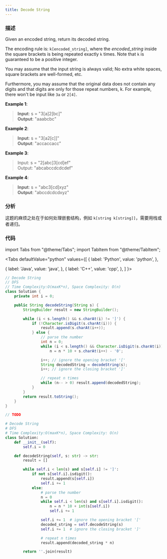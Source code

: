 ```yaml
---
title: Decode String
---
```


### 描述

Given an encoded string, return its decoded string.

The encoding rule is: `k[encoded_string]`, where the _encoded_string_ inside the square brackets is being repeated exactly `k` times. Note that `k` is guaranteed to be a positive integer.

You may assume that the input string is always valid; No extra white spaces, square brackets are well-formed, etc.

Furthermore, you may assume that the original data does not contain any digits and that digits are only for those repeat numbers, k. For example, there won't be input like `3a` or `2[4]`.

**Example 1**:

> **Input**: s = "3[a]2[bc]"  
> **Output**: "aaabcbc"

**Example 2**:

> **Input**: s = "3[a2[c]]"  
> **Output**: "accaccacc"

**Example 3**:

> Input: s = "2[abc]3[cd]ef"  
> Output: "abcabccdcdcdef"

**Example 4**:

> **Input**: s = "abc3[cd]xyz"  
> **Output**: "abccdcdcdxyz"

### 分析

这题的麻烦之处在于如何处理嵌套结构，例如 `k[string k[string]]`，需要用栈或者递归。

### 代码

import Tabs from "@theme/Tabs";
import TabItem from "@theme/TabItem";

<Tabs
defaultValue="python"
values={[
{ label: 'Python', value: 'python', },

{ label: 'Java', value: 'java', },
{ label: 'C++', value: 'cpp', },
]
}>
<TabItem value="java">

```java
// Decode String
// DFS
// Time Complexity:O(maxK*n), Space Complexity: O(n)
class Solution {
    private int i = 0;

    public String decodeString(String s) {
        StringBuilder result = new StringBuilder();

        while (i < s.length() && s.charAt(i) != ']') {
            if (!Character.isDigit(s.charAt(i))) {
                result.append(s.charAt(i++));
            } else {
                // parse the number
                int n = 0;
                while (i < s.length() && Character.isDigit(s.charAt(i)))
                    n = n * 10 + s.charAt(i++) - '0';

                i++; // ignore the opening bracket '['
                String decodedString = decodeString(s);
                i++; // ignore the closing bracket ']'

                // repeat n times
                while (n-- > 0) result.append(decodedString);
            }
        }
        return result.toString();
    }
}
```

</TabItem>
<TabItem value="cpp">

```cpp
// TODO
```

</TabItem>

<TabItem value="python">

```python
# Decode String
# DFS
# Time Complexity:O(maxK*n), Space Complexity: O(n)
class Solution:
    def __init__(self):
        self.i = 0

    def decodeString(self, s: str) -> str:
        result = []

        while self.i < len(s) and s[self.i] != ']':
            if not s[self.i].isdigit():
                result.append(s[self.i])
                self.i += 1
            else:
                # parse the number
                n = 0
                while self.i < len(s) and s[self.i].isdigit():
                    n = n * 10 + int(s[self.i])
                    self.i += 1

                self.i += 1  # ignore the opening bracket '['
                decoded_string = self.decodeString(s)
                self.i += 1  # ignore the closing bracket ']'

                # repeat n times
                result.append(decoded_string * n)

        return ''.join(result)
```

</TabItem>
</Tabs>
